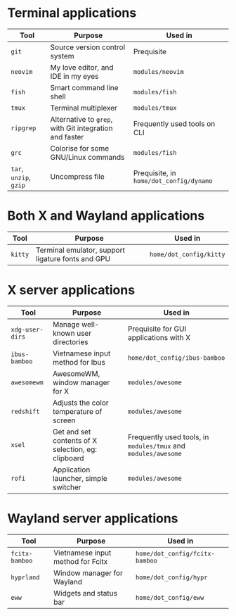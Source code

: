 # Terminal applications
| Tool                   | Purpose                                                | Used in                                 |
|------------------------|--------------------------------------------------------|-----------------------------------------|
| `git`                  | Source version control system                          | Prequisite                              |
| `neovim`               | My love editor, and IDE in my eyes                     | `modules/neovim`                        |
| `fish`                 | Smart command line shell                               | `modules/fish`                          |
| `tmux`                 | Terminal multiplexer                                   | `modules/tmux`                          |
| `ripgrep`              | Alternative to `grep`, with Git integration and faster | Frequently used tools on CLI            |
| `grc`                  | Colorise for some GNU/Linux commands                   | `modules/fish`                          |
| `tar`, `unzip`, `gzip` | Uncompress file                                        | Prequisite, in `home/dot_config/dynamo` |

# Both X and Wayland applications
| Tool    | Purpose                                           | Used in                 |
|---------|---------------------------------------------------|-------------------------|
| `kitty` | Terminal emulator, support ligature fonts and GPU | `home/dot_config/kitty` |

# X server applications
| Tool            | Purpose                                            | Used in                                                        |
|-----------------|----------------------------------------------------|----------------------------------------------------------------|
| `xdg-user-dirs` | Manage well-known user directories                 | Prequisite for GUI applications with X                         |
| `ibus-bamboo`   | Vietnamese input method for Ibus                   | `home/dot_config/ibus-bamboo`                                  |
| `awesomewm`     | AwesomeWM, window manager for X                    | `modules/awesome`                                              |
| `redshift`      | Adjusts the color temperature of screen            | `modules/awesome`                                              |
| `xsel`          | Get and set contents of X selection, eg: clipboard | Frequently used tools, in `modules/tmux` and `modules/awesome` |
| `rofi`          | Application launcher, simple switcher              | `modules/awesome`                                              |

# Wayland server applications
| Tool           | Purpose                           | Used in                        |
|----------------|-----------------------------------|--------------------------------|
| `fcitx-bamboo` | Vietnamese input method for Fcitx | `home/dot_config/fcitx-bamboo` |
| `hyprland`     | Window manager for Wayland        | `home/dot_config/hypr`         |
| `eww`          | Widgets and status bar            | `home/dot_config/eww`          |
